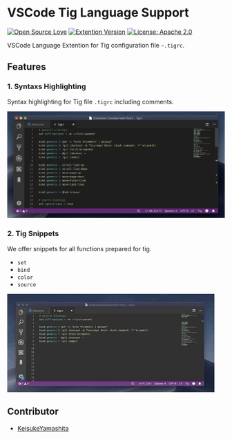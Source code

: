 # VSCode Tig Language Support

[![Open Source Love](https://badges.frapsoft.com/os/v1/open-source.svg?v=103)](https://github.com/ellerbrock/open-source-badges/)
[![Extention Version](https://img.shields.io/badge/version-0.3.0-blue.svg)](https://marketplace.visualstudio.com/items?itemName=KeisukeYamashita.vscode-tig-language-support)
[![License: Apache 2.0](https://img.shields.io/badge/License-Apache%202.0-blue.svg)](https://opensource.org/licenses/Apache-2.0)

VSCode Language Extention for Tig configuration file `~.tigrc`.

## Features
### 1. Syntaxs Highlighting

Syntax highlighting for Tig file `.tigrc` including comments.

![Syntax highlighting](./images/syntax-highlighting.png)

### 2. Tig Snippets

We offer snippets for all functions prepared for tig.

- `set`
- `bind`
- `color`
- `source`

![Syntax highlighting](./images/snippet.gif)

## Contributor

- [KeisukeYamashita](https://github.com/KeisukeYamashita)
